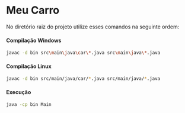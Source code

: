 # Meu Carro

No diretório raiz do projeto utilize esses comandos na seguinte ordem:

#### Compilação Windows
```bash
javac -d bin src\main\java\car\*.java src\main\java\*.java
```

#### Compilação Linux
```bash
javac -d bin src/main/java/car/*.java src/main/java/*.java
```

#### Execução
```bash
java -cp bin Main
```